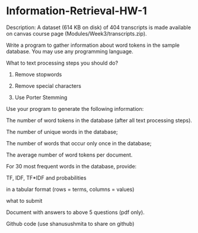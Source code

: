 # Information-Retrieval-HW-1

 Description: A dataset (614 KB on disk) of 404 transcripts is made available on canvas course page (Modules/Week3/transcripts.zip).

Write a program to gather information about word tokens in the sample database. You may use any programming language. 

What to text processing steps you should do?
1. Remove stopwords

2. Remove special characters 

3. Use Porter Stemming

Use your program to generate the following information:

The number of word tokens in the database (after all text processing steps).

The number of unique words in the database;

The number of words that occur only once in the database;

The average number of word tokens per document.

For 30 most frequent words in the database, provide:

TF, IDF, TF*IDF and  probabilities

in a tabular format (rows = terms, columns = values)

what to submit

Document with answers to above 5 questions (pdf only).

Github code (use shanusushmita to share on github)
